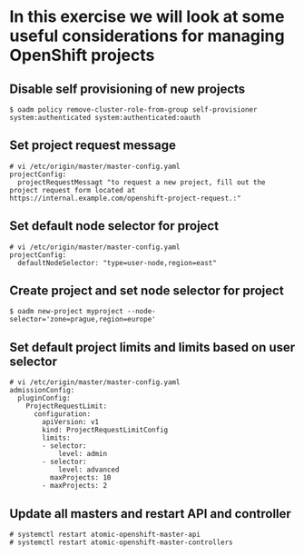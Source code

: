 # In this exercise we will look at some useful considerations for managing OpenShift projects
## Disable self provisioning of new projects
```
$ oadm policy remove-cluster-role-from-group self-provisioner system:authenticated system:authenticated:oauth
```
## Set project request message
```
# vi /etc/origin/master/master-config.yaml
projectConfig:
  projectRequestMessagt "to request a new project, fill out the project request form located at
https://internal.example.com/openshift-project-request.:"
```
## Set default node selector for project
```
# vi /etc/origin/master/master-config.yaml
projectConfig:
  defaultNodeSelector: "type=user-node,region=east"
```
## Create project and set node selector for project
```
$ oadm new-project myproject --node-selector='zone=prague,region=europe'
```
## Set default project limits and limits based on user selector
```
# vi /etc/origin/master/master-config.yaml
admissionConfig:
  pluginConfig:
    ProjectRequestLimit:
      configuration:
        apiVersion: v1
        kind: ProjectRequestLimitConfig
        limits:
        - selector:
            level: admin 
        - selector:
            level: advanced 
          maxProjects: 10
        - maxProjects: 2  
```
## Update all masters and restart API and controller
```
# systemctl restart atomic-openshift-master-api
# systemctl restart atomic-openshift-master-controllers
```

